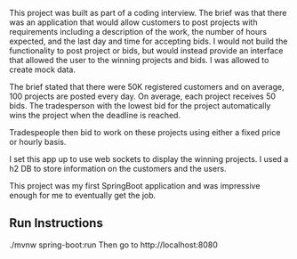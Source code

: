 This project was built as part of a coding interview. The brief was that there was an application that would allow customers to post projects with requirements including a description of the work, the number of hours expected, and the last day and time for accepting bids. I would not build the functionality to post project or bids, but would instead provide an interface that allowed the user to the winning projects and bids. I was allowed to create mock data.

The brief stated that there were 50K registered customers and on average, 100 projects are posted every day. On average, each project receives 50 bids. The tradesperson with the lowest bid for the project automatically wins the project when the deadline is reached.

Tradespeople then bid to work on these projects using either a fixed price or hourly basis. 

I set this app up to use web sockets to display the winning projects. I used a h2 DB to store information on the customers and the users.

This project was my first SpringBoot application and was impressive enough for me to eventually get the job.

## Run Instructions

./mvnw spring-boot:run 
Then go to http://localhost:8080


